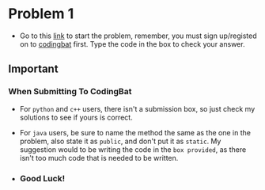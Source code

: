 # Problem 1
- Go to this [link](https://codingbat.com/prob/p194781) to start the problem, remember, you must sign up/registed on to [codingbat](http://codingbat.com/java) first. Type the code in the box to check your answer.   

## Important

### When Submitting To CodingBat
- For ```python``` and ```c++``` users, there isn't a submission box, so just check my solutions to see if yours is correct.     
- For ```java``` users, be sure to name the method the same as the one in the problem, also state it as ```public```, and don't put it as ```static```. My suggestion would to be writing the code in the ```box provided```, as there isn't too much code that is needed to be written.

- ### Good Luck!
 
